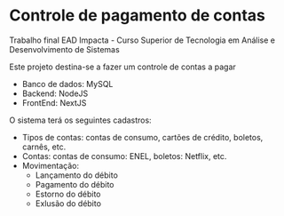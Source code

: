 # Controle de pagamento de contas
Trabalho final EAD Impacta - Curso Superior de Tecnologia em Análise e Desenvolvimento de Sistemas

Este projeto destina-se a fazer um controle de contas a pagar

- Banco de dados: MySQL
- Backend: NodeJS
- FrontEnd: NextJS

O sistema terá os seguintes cadastros:

- Tipos de contas: contas de consumo, cartões de crédito, boletos, carnês, etc.
- Contas: contas de consumo: ENEL, boletos: Netflix, etc.
- Movimentação:
  - Lançamento do débito
  - Pagamento do débito
  - Estorno do débito
  - Exlusão do débito


